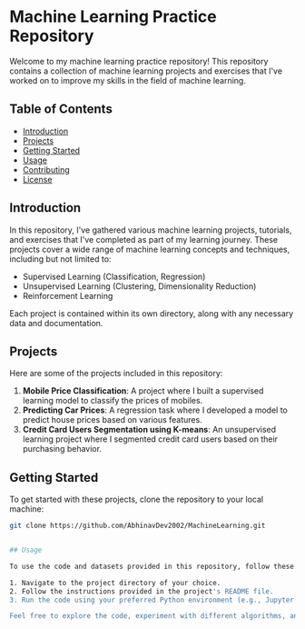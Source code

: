 # Machine Learning Practice Repository

Welcome to my machine learning practice repository! This repository contains a collection of machine learning projects and exercises that I've worked on to improve my skills in the field of machine learning.

## Table of Contents

- [Introduction](#introduction)
- [Projects](#projects)
- [Getting Started](#getting-started)
- [Usage](#usage)
- [Contributing](#contributing)
- [License](#license)

## Introduction

In this repository, I've gathered various machine learning projects, tutorials, and exercises that I've completed as part of my learning journey. These projects cover a wide range of machine learning concepts and techniques, including but not limited to:

- Supervised Learning (Classification, Regression)
- Unsupervised Learning (Clustering, Dimensionality Reduction)
- Reinforcement Learning

Each project is contained within its own directory, along with any necessary data and documentation.

## Projects

Here are some of the projects included in this repository:

1. **Mobile Price Classification**: A project where I built a supervised learning model to classify the prices of mobiles.
2. **Predicting Car Prices**: A regression task where I developed a model to predict house prices based on various features.
3. **Credit Card Users Segmentation using K-means**: An unsupervised learning project where I segmented credit card users based on their purchasing behavior.


## Getting Started

To get started with these projects, clone the repository to your local machine:

```bash
git clone https://github.com/AbhinavDev2002/MachineLearning.git


## Usage

To use the code and datasets provided in this repository, follow these steps:

1. Navigate to the project directory of your choice.
2. Follow the instructions provided in the project's README file.
3. Run the code using your preferred Python environment (e.g., Jupyter Notebook, Python scripts).

Feel free to explore the code, experiment with different algorithms, and modify as needed for your own projects!

